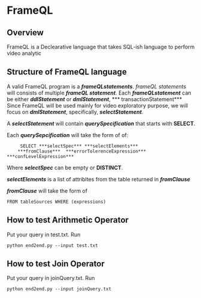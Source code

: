 # FrameQL
## Overview
FrameQL is a Declearative language that takes SQL-ish language to perform video analytic

## Structure of FrameQL language
A valid FrameQL program is a ***frameQLstatements***.
*frameQL statements* will consists of multiple ***frameQL statement***.
Each ***frameQLstatement*** can be either ***ddlStatement*** or ***dmlStatement***, *** transactionStatement***
Since FrameQL will be used mainly for video exploratory purpose, we will focus on ***dmlStatement***, specifically, ***selectStatement***.

A ***selectStatement*** will contain ***querySpecification*** that starts with **SELECT**.

Each ***querySepcification*** will take the form of of:
```
     SELECT ***selectSpec*** ***selectElements***
    ***fromClause***  ***errorTolerenceExpression*** ***confLevelExpression***
```

Where ***selectSpec*** can be empty or **DISTINCT**.

***selectElements*** is a list of attribltes from the table returned in ***fromClause***

***fromClause*** will take the form of
```
FROM tableSources WHERE (expressions)
```


###
## How to test Arithmetic Operator

Put your query in test.txt.
Run 
```
python end2end.py --input test.txt
```

## How to test Join Operator

Put your query in joinQuery.txt.
Run 
```
python end2end.py --input joinQuery.txt
```


